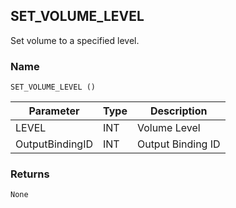 ## SET\_VOLUME\_LEVEL

Set volume to a specified level.


### Name

`SET_VOLUME_LEVEL () `


| Parameter       | Type | Description       |
| --------------- | ---- | ----------------- |
| LEVEL           | INT  | Volume Level      |
| OutputBindingID | INT  | Output Binding ID |


### Returns

`None`


